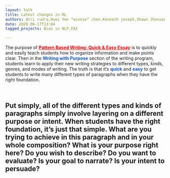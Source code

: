 ```yaml
---
layout: talk
title: Latest changes in ML
authors: Atri rudra,Huei Yen “winnie” chen,Kenneth joseph,Shawn Jhonson
date: 2020-06-17T13:04
tagged_projects: Bias in NLP,FAI

---
```


<p>The purpose of&nbsp;<a href="https://patternbasedwriting.com/" target="_blank" style="color: rgb(255, 0, 0); background-color: transparent;"><strong>Pattern Based Writing: Quick &amp; Easy Essay</strong></a>&nbsp;is to quickly and easily teach students how to organize information and make points clear. Then in the&nbsp;<strong style="color: rgb(18, 88, 210); background-color: transparent;">Writing with Purpose</strong>&nbsp;section of the writing program, students learn to apply their new writing strategies to different types, kinds, genres, and modes of writing. The truth is that it’s&nbsp;<strong style="color: rgb(18, 88, 210); background-color: transparent;">quick</strong>&nbsp;and&nbsp;<strong style="color: rgb(18, 88, 210); background-color: transparent;">easy</strong>&nbsp;to get students to write many different types of paragraphs when they have the right foundation.</p><p><br></p><h2>Put simply, all of the different types and kinds of paragraphs simply involve layering on a different purpose or intent. When students have the right foundation, it’s just that simple. What are you trying to achieve in this paragraph and in your whole composition? What is your purpose right here? Do you wish to describe? Do you want to evaluate? Is your goal to narrate? Is your intent to persuade?</h2><p><br></p>

